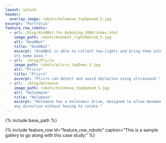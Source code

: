 ```yaml
---
layout: splash
header:
  overlay_image: robots/holomove_topOpened_S.jpg
excerpt: "Portfolio"
feature_row_robots:
  - url: /blog/Kno0Bot-for-Roboking-2006/index.html
    image_path: robots/knoobot_rightBehind_S.jpg
    alt: "Kno0Bot"
    title: "Kno0Bot"
    excerpt: "Kno0Bot is able to collect tea-lights and bring them into
    its home base."
  - url:  /blog/Plicro
    image_path: robots/plicro_topDown_S.jpg
    alt: "Plicro"
    title: "Plicro"
    excerpt: "Plicro can detect and avoid obstacles using ultrasound."
  - url:  /blog/Holomove
    image_path: robots/holomove_topOpened_S.jpg
    alt: "Holonmove"
    title: "Holomove"
    excerpt: "Holomove has a holonomic drive, designed to allow movement in
    any direction without having to rotate."
---
```

{% include base_path %}

{% include feature_row id="feature_row_robots" caption="This is a sample gallery to go along with this case study." %}

